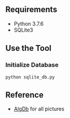 ## Requirements

- Python 3.7.6
- SQLite3

## Use the Tool

### Initialize Database

```shell
python sqlite_db.py
```

## Reference

- [AlgDb](http://algdb.net/puzzle/333) for all pictures